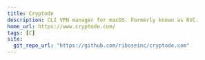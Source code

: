 ```yaml
---
title: Cryptode
description: CLI VPN manager for macOS. Formerly known as RVC.
home_url: https://www.cryptode.com/
tags: [C]
site:
  git_repo_url: "https://github.com/riboseinc/cryptode.com"
---
```

